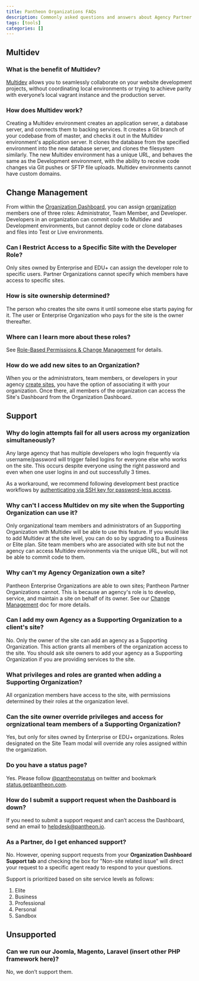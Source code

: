 ```yaml
---
title: Pantheon Organizations FAQs
description: Commonly asked questions and answers about Agency Partner Organizations using the Pantheon Platform.
tags: [tools]
categories: []
---
```

## Multidev

### What is the benefit of Multidev?

[Multidev](/docs/multidev/) allows you to seamlessly collaborate on your website development projects, without coordinating local environments or trying to achieve parity with everyone’s local vagrant instance and the production server.

### How does Multidev work?

Creating a Multidev environment creates an application server, a database server, and connects them to backing services. It creates a Git branch of your codebase from of master, and checks it out in the Multidev environment's application server. It clones the database from the specified environment into the new database server, and clones the filesystem similarly. The new Multidev environment has a unique URL, and behaves the same as the Development environment, with the ability to receive code changes via Git pushes or SFTP file uploads. Multidev environments cannot have custom domains.


## Change Management

From within the [Organization Dashboard](/docs/organization-dashboard/), you can assign [organization](/docs/organizations) members one of three roles: Administrator, Team Member, and Developer. Developers in an organization can commit code to Multidev and Development environments, but cannot deploy code or clone databases and files into Test or Live environments.

### Can I Restrict Access to a Specific Site with the Developer Role?
Only sites owned by Enterprise and EDU+ can assign the developer role to specific users. Partner Organizations cannot specify which members have access to specific sites.

### How is site ownership determined?
The person who creates the site owns it until someone else starts paying for it. The user or Enterprise Organization who pays for the site is the owner thereafter.

### Where can I learn more about these roles?

See [Role-Based Permissions & Change Management](/docs/change-management) for details.

### How do we add new sites to an Organization?

When you or the administrators, team members, or developers in your agency [create sites](https://dashboard.pantheon.io/sites/create), you have the option of associating it with your organization. Once there, all members of the organization can access the Site's Dashboard from the Organization Dashboard.

## Support
### Why do login attempts fail for all users across my organization simultaneously?
Any large agency that has multiple developers who login frequently via username/password will trigger failed logins for everyone else who works on the site. This occurs despite everyone using the right password and even when one user logins in and out successfully 3 times.

As a workaround, we recommend following development best practice workflows by [authenticating via SSH key for password-less access](/docs/ssh-keys).



### Why can't I access Multidev on my site when the Supporting Organization can use it?
Only organizational team members and administrators of an Supporting Organization with Multidev will be able to use this feature. If you would like to add Multidev at the site level, you can do so by upgrading to a Business or Elite plan. Site team members who are associated with site but not the agency can access Multidev environments via the unique URL, but will not be able to commit code to them.

### Why can't my Agency Organization own a site?
Pantheon Enterprise Organizations are able to own sites; Pantheon Partner Organizations cannot. This is because an agency's role is to develop, service, and maintain a site on behalf of its owner. See our [Change Management](/docs/change-management/#manage-people-in-an-organization) doc for more details.

### Can I add my own Agency as a Supporting Organization to a client's site?

No. Only the owner of the site can add an agency as a Supporting Organization. This action grants all members of the organization access to the site. You should ask site owners to add your agency as a Supporting Organization if you are providing services to the site.

### What privileges and roles are granted when adding a Supporting Organization?
All organization members have access to the site, with permissions determined by their roles at the organization level.

### Can the site owner override privileges and access for orgnizational team members of a Supporting Organization?
Yes, but only for sites owned by Enterprise or EDU+ organizations. Roles designated on the Site Team modal will override any roles assigned within the organization.

### Do you have a status page?
Yes. Please follow [@pantheonstatus](https://twitter.com/pantheonstatus) on twitter and bookmark [status.getpantheon.com](http://status.getpantheon.com).

### How do I submit a support request when the Dashboard is down?
If you need to submit a support request and can’t access the Dashboard, send an email to helpdesk@pantheon.io.

### As a Partner, do I get enhanced support?

No. However, opening support requests from your **Organization Dashboard Support tab** and checking the box for "Non-site related issue" will direct your request to a specific agent ready to respond to your questions.

Support is prioritized based on site service levels as follows:

1. Elite
2. Business
3. Professional
4. Personal
5. Sandbox

## Unsupported

### Can we run our Joomla, Magento, Laravel (insert other PHP framework here)?
No, we don’t support them.
